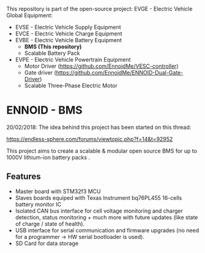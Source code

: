 This repository is part of the open-source project: EVGE - Electric Vehicle Global Equipment:

- EVSE - Electric Vehicle Supply Equipment 
- EVCE - Electric Vehicle Charge Equipment
- EVBE - Electric Vehicle Battery Equipment 
  - **BMS (This repository)**
  - Scalable Battery Pack
- EVPE - Electric Vehicle Powertrain Equipment
  - Motor Driver (https://github.com/EnnoidMe/VESC-controller)
  - Gate driver (https://github.com/EnnoidMe/ENNOID-Dual-Gate-Driver)
  - Scalable Three-Phase Electric Motor

# ENNOID - BMS

20/02/2018:
The idea behind this project has been started on this thread:

https://endless-sphere.com/forums/viewtopic.php?f=14&t=92952


This project aims to create a scalable & modular open source BMS for up to 1000V lithium-ion battery packs .

## Features
- Master board with STM32f3 MCU
- Slaves boards equiped with Texas Instrument bq76PL455 16-cells battery monitor IC
- Isolated CAN bus interface for cell voltage monitoring and charger detection, status monitoring + much more with future updates (like state of charge / state of health).
- USB interface for serial communication and firmware upgrades (no need for a programmer -> HW serial bootloader is used).
- SD Card  for data storage
